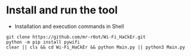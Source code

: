 # Install and run the tool
* Installation and execution commands in Shell
```
git clone https://github.com/mr-r0ot/Wi-Fi_HaCkEr.git
python -m pip install pywifi
clear || cls && cd Wi-Fi_HaCkEr && python Main.py || python3 Main.py
```
